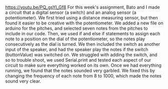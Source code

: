 https://youtu.be/PQ_gsYI_Gf8
For this week's assignment, Bato and I made a circuit that a digital sensor (a switch) and an analog sensor (a potentiometer). We first tried using a distance measuring sensor, but then found it easier to be creative with the potentiometer. We added a new file on arduino for the pitches, and selected seven notes from the pitches to include in our code. Then, we used if and else if statements to assign each note to a position on the dial of the potentiometer, so the notes play consecutively as the dial is turned. We then included the switch as another input of the speaker, and had the speaker play the notes if the switch (buttonValue) was switched on. We struggled with adding the switch, and so to trouble shoot, we used Serial.print and tested each aspect of our circuit to make sure everything worked on its own. Once we had everything running, we found that the notes sounded very garbled. We fixed this by changing the frequency of each note from 8 to 1000, which made the notes sound very clear.
